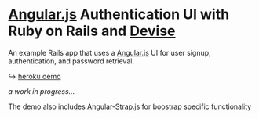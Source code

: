 # [Angular.js] Authentication UI with Ruby on Rails and [Devise]

An example Rails app that uses a [Angular.js] UI for user signup, authentication, and password retrieval.

↪ [heroku demo](http://angular-devise.herokuapp.com)

*a work in progress...*

The demo also includes [Angular-Strap.js] for boostrap specific functionality

[angular-strap.js]: http://mgcrea.github.io/angular-strap/
[angular.js]: http://angularjs.org/
[devise]: https://github.com/plataformatec/devise
